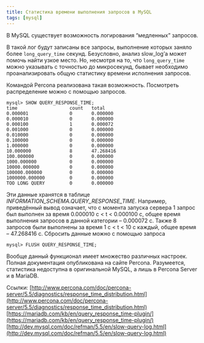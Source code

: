 ```yaml
---
title: Статистика времени выполнения запросов в MySQL
tags: [mysql]
---
```

В MySQL существует возможность логирования “медленных” запросов.

В такой лог будут записаны все запросы, выполнение которых заняло более `long_query_time` секунд. Безусловно, анализ slow_log’а может помочь найти узкое место. Но, несмотря на то, что `long_query_time` можно указывать с точностью до микросекунд, бывает необходимо проанализировать общую статистику времени исполнения запросов.

Командой Percona реализована такая возможность. Посмотреть распределение можно с помощью запросов.

```
mysql> SHOW QUERY_RESPONSE_TIME;
time                   count   total
0.000001               0       0.000000
0.000010               0       0.000000
0.000100               1       0.000072
0.001000               0       0.000000
0.010000               0       0.000000
0.100000               0       0.000000
1.000000               0       0.000000
10.000000              8       47.268416
100.000000             0       0.000000
1000.000000            0       0.000000
10000.000000           0       0.000000
100000.000000          0       0.000000
1000000.000000         0       0.000000
TOO LONG QUERY         0       0.000000
```

Эти данные хранятся в таблице *INFORMATION_SCHEMA.QUERY_RESPONSE_TIME*. Например, приведённый вывод означает, что с момента запуска сервера 1 запрос был выполнен за время 0.000010 с < t < 0.000100 с, общее время выполнения запросов в данной категории – 0.000072 с. Также 8 запросов были выполнены за время 1 с < t < 10 с каждый, общее время – 47.268416 с.
Сбросить данные можно с помощью запроса

```
mysql> FLUSH QUERY_RESPONSE_TIME;
```

Вообще данный функционал имеет множество различных настроек. Полная документация опубликована на сайте Percona. Разумеется, статистика недоступна в оригинальной MySQL, а лишь в Percona Server и в MariaDB.

Ссылки:
[http://www.percona.com/doc/percona-server/5.5/diagnostics/response_time_distribution.html](http://www.percona.com/doc/percona-server/5.5/diagnostics/response_time_distribution.html)
[https://mariadb.com/kb/en/query_response_time-plugin/](https://mariadb.com/kb/en/query_response_time-plugin/)
[http://dev.mysql.com/doc/refman/5.5/en/slow-query-log.html](http://dev.mysql.com/doc/refman/5.5/en/slow-query-log.html)
